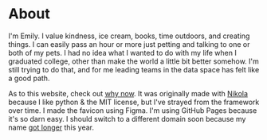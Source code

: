 # About

I'm Emily. I value kindness, ice cream, books, time outdoors, and creating things. I can easily pass an hour or more just petting and talking to one or both of my pets. I had no idea what I wanted to do with my life when I graduated college, other than make the world a little bit better somehow. I'm still trying to do that, and for me leading teams in the data space has felt like a good path.

As to this website, check out [why now](../../posts/why-now/). It was originally made with [Nikola](https://getnikola.com) because I like python & the MIT license, but I've strayed from the framework over time. I made the favicon using Figma. I'm using GitHub Pages because it's so darn easy. I should switch to a different domain soon because my name [got longer](https://www.instagram.com/p/CdEbaHEPDWB/) this year.
